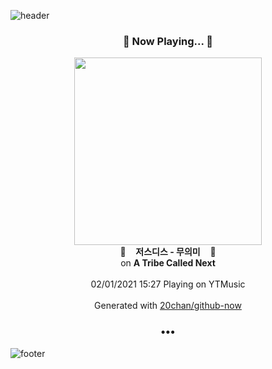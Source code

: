 ![header](https://capsule-render.vercel.app/api?type=wave&height=170&section=header&text=Hi.%20I'm%20SHIFT&fontColor=090707&fontAlignX=45&fontAlignY=65&fontSize=100)

<h3 align="center">🎵 Now Playing... 🎵</h3>
<p align="center">
  <a href="https://music.youtube.com/channel/UCQ35pW9P3Fe6fB8_Gt_LUgw">
    <img width="300" src="https://lh3.googleusercontent.com/DsS8RvXWzoRPZfXaKVfZzosde8xtxqQ3-TP13mxwHiBhKSMwZRkvVFa6QdpFIxAq6XUgV0gzmYqI0UEqOA">
  </a>
  <br>
  🎵&nbsp&nbsp&nbsp <b>저스디스 - 무의미</b> &nbsp&nbsp&nbsp🎵
  <br>
  on <b>A Tribe Called Next</b>
  
  <br />
  <br />
  02/01/2021 15:27 Playing on YTMusic
  <br />
  <br />
  Generated with <a href="https://github.com/20chan/github-now">20chan/github-now</a>
</p>

<h3 align="center">•••</h3>

![footer](https://capsule-render.vercel.app/api?type=wave&height=150&section=footer)
